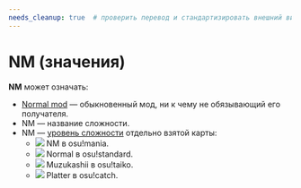 ```yaml
---
needs_cleanup: true  # проверить перевод и стандартизировать внешний вид пояснений для уровня сложности с остальными статьями (Easy/EZ)
---
```


# NM (значения)

**NM** может означать:

- [Normal mod](/wiki/Modding/Normal_mod) — обыкновенный мод, ни к чему не обязывающий его получателя.
- NM — название сложности.
- NM — [уровень сложности](/wiki/Beatmap/Difficulty) отдельно взятой карты:
  - ![](/wiki/shared/diff/normal-m.png) NM в osu!mania.
  - ![](/wiki/shared/diff/normal-s.png) Normal в osu!standard.
  - ![](/wiki/shared/diff/normal-t.png) Muzukashii в osu!taiko.
  - ![](/wiki/shared/diff/normal-c.png) Platter в osu!catch.
